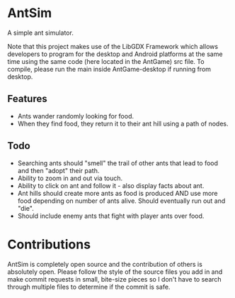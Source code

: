 AntSim
======

A simple ant simulator.

Note that this project makes use of the LibGDX Framework which allows developers
to program for the desktop and Android platforms at the same time using the same
code (here located in the AntGame) src file.  To compile, please run the main inside
AntGame-desktop if running from desktop.

Features
--------

* Ants wander randomly looking for food.
* When they find food, they return it to their ant hill using a path of nodes.

Todo
----

* Searching ants should "smell" the trail of other ants that lead to food and then "adopt" their path.
* Ability to zoom in and out via touch.
* Ability to click on ant and follow it - also display facts about ant.
* Ant hills should create more ants as food is produced AND use more food depending on number of ants alive.  Should eventually run out and "die".
* Should include enemy ants that fight with player ants over food.

Contributions
=============

AntSim is completely open source and the contribution of others is absolutely open.  Please follow the style of the source files you add in and make commit requests in small, bite-size pieces so I don't have to search through multiple files to determine if the commit is safe.
